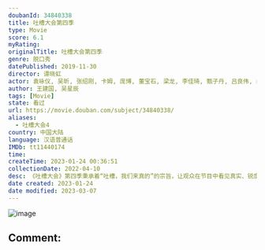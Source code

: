 ```yaml
---
doubanId: 34840338
title: 吐槽大会第四季
type: Movie
score: 6.1
myRating: 
originalTitle: 吐槽大会第四季
genre: 脱口秀
datePublished: 2019-11-30
director: 谭晓虹
actor: 袁咏仪, 吴昕, 张绍刚, 卡姆, 庞博, 董宝石, 梁龙, 李佳琦, 甄子丹, 吕良伟, 向佐, 杨子, 张伟丽, 李诞, 孙杨, 邓亚萍, 王仕鹏, 张梓琳, 范明, 呼兰, 刘谋, 炎亚纶, 毕志飞, 柯洁, 王建国, 郑钧, 大张伟, 叶蓓, 陈楚生, 周震南, 郑云龙, 热依扎, 董又霖, 汪海林, 朱丹, 俞灏明, 李汶翰, 刘纯燕, 徐峥, 王晶, 贾冰, 李庚希, 王思文, 秦昊, 伊能静, 钟欣潼, 赖弘国, 萧亚轩, 吴建豪, 张靓颖, 范丽娜, 金星, 梁海源, 范湉湉, 程璐, 贺军翔, 赵胤胤, 张韶涵, 吴克群, 信, 容祖儿, 马苏
author: 王建国, 吴星辰
tags: [Movie]
state: 看过
url: https://movie.douban.com/subject/34840338/
aliases:
  - 吐槽大会4
country: 中国大陆
language: 汉语普通话
IMDb: tt11440174
time: 
createTime: 2023-01-24 00:36:51
collectionDate: 2022-04-10
desc: 《吐槽大会》第四季秉承着“吐槽，我们来真的”的宗旨，让观众在节目中看见真实、锐度和幽默的吐槽。每期节目会请来一位自带热点话题的嘉宾，根据嘉宾属性进行吐槽话题专场定制。节目核心价值主张是用真实的表达吸引...
date created: 2023-01-24
date modified: 2023-03-07
---
```


![image](p2572914273.jpg)

Comment:
---
